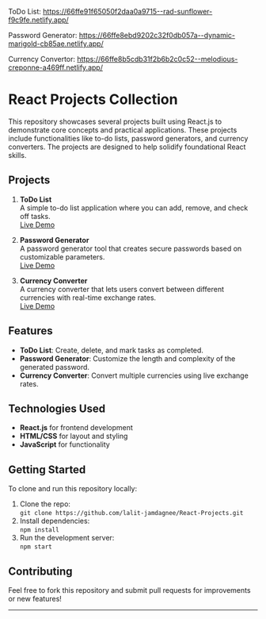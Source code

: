 ToDo List: https://66ffe91f65050f2daa0a9715--rad-sunflower-f9c9fe.netlify.app/

Password Generator: https://66ffe8ebd9202c32f0db057a--dynamic-marigold-cb85ae.netlify.app/

Currency Convertor: https://66ffe8b5cdb31f2b6b2c0c52--melodious-creponne-a469ff.netlify.app/

# React Projects Collection

This repository showcases several projects built using React.js to demonstrate core concepts and practical applications. These projects include functionalities like to-do lists, password generators, and currency converters. The projects are designed to help solidify foundational React skills.

## Projects

1. **ToDo List**  
   A simple to-do list application where you can add, remove, and check off tasks.  
   [Live Demo](https://66ffe91f65050f2daa0a9715--rad-sunflower-f9c9fe.netlify.app)

2. **Password Generator**  
   A password generator tool that creates secure passwords based on customizable parameters.  
   [Live Demo](https://66ffe8ebd9202c32f0db057a--dynamic-marigold-cb85ae.netlify.app)

3. **Currency Converter**  
   A currency converter that lets users convert between different currencies with real-time exchange rates.  
   [Live Demo](https://66ffe8b5cdb31f2b6b2c0c52--melodious-creponne-a469ff.netlify.app)

## Features

- **ToDo List**: Create, delete, and mark tasks as completed.
- **Password Generator**: Customize the length and complexity of the generated password.
- **Currency Converter**: Convert multiple currencies using live exchange rates.

## Technologies Used

- **React.js** for frontend development
- **HTML/CSS** for layout and styling
- **JavaScript** for functionality

## Getting Started

To clone and run this repository locally:

1. Clone the repo:  
   `git clone https://github.com/lalit-jamdagnee/React-Projects.git`
2. Install dependencies:  
   `npm install`
3. Run the development server:  
   `npm start`

## Contributing

Feel free to fork this repository and submit pull requests for improvements or new features!

---
